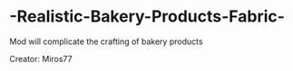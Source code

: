 # -Realistic-Bakery-Products-Fabric-


Mod will complicate the crafting of bakery products




















Creator: Miros77 

